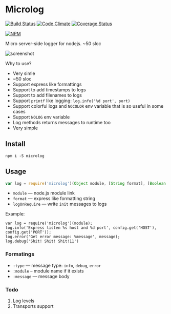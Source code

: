 # Microlog

[![Build Status](https://travis-ci.org/shuvalov-anton/microlog.svg)](https://travis-ci.org/shuvalov-anton/microlog)
[![Code Climate](https://codeclimate.com/github/shuvalov-anton/microlog/badges/gpa.svg)](https://codeclimate.com/github/shuvalov-anton/microlog)
[![Coverage Status](https://coveralls.io/repos/shuvalov-anton/microlog/badge.png?branch=master)](https://coveralls.io/r/shuvalov-anton/microlog?branch=master)

[![NPM](https://nodei.co/npm/microlog.png?downloads=true)](https://nodei.co/npm/microlog/)


Micro server-side logger for nodejs. ~50 sloc

![screenshot](https://f.cloud.github.com/assets/1410106/2313997/6a424516-a310-11e3-98f3-0b08946d0170.png)

Why to use?

- Very simle
- ~50 sloc
- Support express like formattings
- Support to add timestamps to logs
- Support to add filenames to logs
- Support `printf` like logging: `log.info('%d port', port)`
- Support colorful logs and `NOCOLOR` env variable that is so useful in some cases
- Support `NOLOG` env variable
- Log methods returns messages to runtime too
- Very simple

## Install

```
npm i -S microlog
```

## Usage

```js
var log = require('microlog')(Object module, [String format], [Boolean logOnRequire]);
```

- `module` — node.js module link
- `format` — express like formatting string
- `logOnRequire` — write `init` messages to logs

Example:

```
var log = require('microlog')(module);
log.info('Express listen %s host and %d port', config.get('HOST'), config.get('PORT'));
log.error('Get error message: %message', message);
log.debug('Shit! Shit! Shit!11')
```

### Formatings

- `:type` — message type: `info`, `debug`, `error`
- `:module` – module name if it exists
- `:message` — message body


### Todo

1. Log levels
2. Transports support
